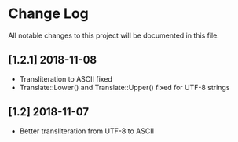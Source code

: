 # Change Log
All notable changes to this project will be documented in this file.

## [1.2.1] 2018-11-08
- Transliteration to ASCII fixed
- Translate::Lower() and Translate::Upper() fixed for UTF-8 strings

## [1.2] 2018-11-07
- Better transliteration from UTF-8 to ASCII
